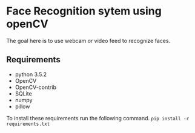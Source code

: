 # Face Recognition sytem using openCV
The goal here is to use webcam or video feed to recognize faces.

## Requirements
- python 3.5.2
- OpenCV
- OpenCV-contrib
- SQLite
- numpy
- pillow

To install these requirements run the following command.
``` pip install -r requirements.txt ```

